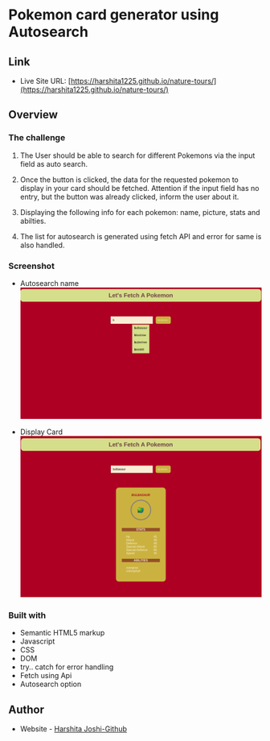 # Pokemon card generator using Autosearch

## Link

- Live Site URL: [https://harshita1225.github.io/nature-tours/](https://harshita1225.github.io/nature-tours/)

## Overview

### The challenge

1. The User should be able to search for different Pokemons via the input field as auto search.

2. Once the button is clicked, the data for the requested pokemon to display in your card should be fetched. Attention if the input field has no entry, but the button was already clicked, inform the user about it.

3. Displaying the following info for each pokemon: name, picture, stats and abilties.

4. The list for autosearch is generated using fetch API and error for same is also handled.

### Screenshot

- Autosearch name
  ![autosearch](./Screenshot%20from%202022-10-18%2010-34-29.png)

- Display Card
  ![display card](./Screenshot%20from%202022-10-18%2010-35-16.png)

### Built with

- Semantic HTML5 markup
- Javascript
- CSS
- DOM
- try.. catch for error handling
- Fetch using Api
- Autosearch option

## Author

- Website - [Harshita Joshi-Github](https://github.com/harshita1225)
